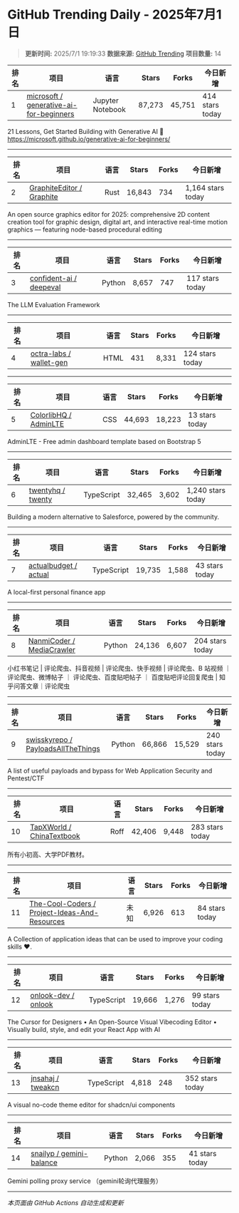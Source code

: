 # GitHub Trending Daily - 2025年7月1日

> **更新时间:** 2025/7/1 19:19:33
> **数据来源:** [GitHub Trending](https://github.com/trending)
> **项目数量:** 14

| 排名 | 项目 | 语言 | Stars | Forks | 今日新增 |
|------|------|------|-------|-------|-----------|
| 1 | [microsoft / generative-ai-for-beginners](https://github.com/microsoft/generative-ai-for-beginners) | Jupyter Notebook | 87,273 | 45,751 | 414 stars today |

21 Lessons, Get Started Building with Generative AI 🔗 https://microsoft.github.io/generative-ai-for-beginners/

---

| 排名 | 项目 | 语言 | Stars | Forks | 今日新增 |
|------|------|------|-------|-------|-----------|
| 2 | [GraphiteEditor / Graphite](https://github.com/GraphiteEditor/Graphite) | Rust | 16,843 | 734 | 1,164 stars today |

An open source graphics editor for 2025: comprehensive 2D content creation tool for graphic design, digital art, and interactive real-time motion graphics — featuring node-based procedural editing

---

| 排名 | 项目 | 语言 | Stars | Forks | 今日新增 |
|------|------|------|-------|-------|-----------|
| 3 | [confident-ai / deepeval](https://github.com/confident-ai/deepeval) | Python | 8,657 | 747 | 117 stars today |

The LLM Evaluation Framework

---

| 排名 | 项目 | 语言 | Stars | Forks | 今日新增 |
|------|------|------|-------|-------|-----------|
| 4 | [octra-labs / wallet-gen](https://github.com/octra-labs/wallet-gen) | HTML | 431 | 8,331 | 124 stars today |

---

| 排名 | 项目 | 语言 | Stars | Forks | 今日新增 |
|------|------|------|-------|-------|-----------|
| 5 | [ColorlibHQ / AdminLTE](https://github.com/ColorlibHQ/AdminLTE) | CSS | 44,693 | 18,223 | 13 stars today |

AdminLTE - Free admin dashboard template based on Bootstrap 5

---

| 排名 | 项目 | 语言 | Stars | Forks | 今日新增 |
|------|------|------|-------|-------|-----------|
| 6 | [twentyhq / twenty](https://github.com/twentyhq/twenty) | TypeScript | 32,465 | 3,602 | 1,240 stars today |

Building a modern alternative to Salesforce, powered by the community.

---

| 排名 | 项目 | 语言 | Stars | Forks | 今日新增 |
|------|------|------|-------|-------|-----------|
| 7 | [actualbudget / actual](https://github.com/actualbudget/actual) | TypeScript | 19,735 | 1,588 | 43 stars today |

A local-first personal finance app

---

| 排名 | 项目 | 语言 | Stars | Forks | 今日新增 |
|------|------|------|-------|-------|-----------|
| 8 | [NanmiCoder / MediaCrawler](https://github.com/NanmiCoder/MediaCrawler) | Python | 24,136 | 6,607 | 204 stars today |

小红书笔记 \| 评论爬虫、抖音视频 \| 评论爬虫、快手视频 \| 评论爬虫、B 站视频 ｜ 评论爬虫、微博帖子 ｜ 评论爬虫、百度贴吧帖子 ｜ 百度贴吧评论回复爬虫 \| 知乎问答文章｜评论爬虫

---

| 排名 | 项目 | 语言 | Stars | Forks | 今日新增 |
|------|------|------|-------|-------|-----------|
| 9 | [swisskyrepo / PayloadsAllTheThings](https://github.com/swisskyrepo/PayloadsAllTheThings) | Python | 66,866 | 15,529 | 240 stars today |

A list of useful payloads and bypass for Web Application Security and Pentest/CTF

---

| 排名 | 项目 | 语言 | Stars | Forks | 今日新增 |
|------|------|------|-------|-------|-----------|
| 10 | [TapXWorld / ChinaTextbook](https://github.com/TapXWorld/ChinaTextbook) | Roff | 42,406 | 9,448 | 283 stars today |

所有小初高、大学PDF教材。

---

| 排名 | 项目 | 语言 | Stars | Forks | 今日新增 |
|------|------|------|-------|-------|-----------|
| 11 | [The-Cool-Coders / Project-Ideas-And-Resources](https://github.com/The-Cool-Coders/Project-Ideas-And-Resources) | 未知 | 6,926 | 613 | 84 stars today |

A Collection of application ideas that can be used to improve your coding skills ❤.

---

| 排名 | 项目 | 语言 | Stars | Forks | 今日新增 |
|------|------|------|-------|-------|-----------|
| 12 | [onlook-dev / onlook](https://github.com/onlook-dev/onlook) | TypeScript | 19,666 | 1,276 | 99 stars today |

The Cursor for Designers • An Open-Source Visual Vibecoding Editor • Visually build, style, and edit your React App with AI

---

| 排名 | 项目 | 语言 | Stars | Forks | 今日新增 |
|------|------|------|-------|-------|-----------|
| 13 | [jnsahaj / tweakcn](https://github.com/jnsahaj/tweakcn) | TypeScript | 4,818 | 248 | 352 stars today |

A visual no-code theme editor for shadcn/ui components

---

| 排名 | 项目 | 语言 | Stars | Forks | 今日新增 |
|------|------|------|-------|-------|-----------|
| 14 | [snailyp / gemini-balance](https://github.com/snailyp/gemini-balance) | Python | 2,066 | 355 | 41 stars today |

Gemini polling proxy service （gemini轮询代理服务）

---


*本页面由 GitHub Actions 自动生成和更新*
